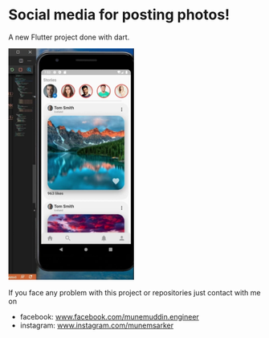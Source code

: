 # Social media for posting photos!

A new Flutter project done with dart.


<img src="./screenshot1.jpg" width="250">


If you face any problem with this project or repositories just contact with me on 
- facebook: www.facebook.com/munemuddin.engineer
- instagram: www.instagram.com/munemsarker
